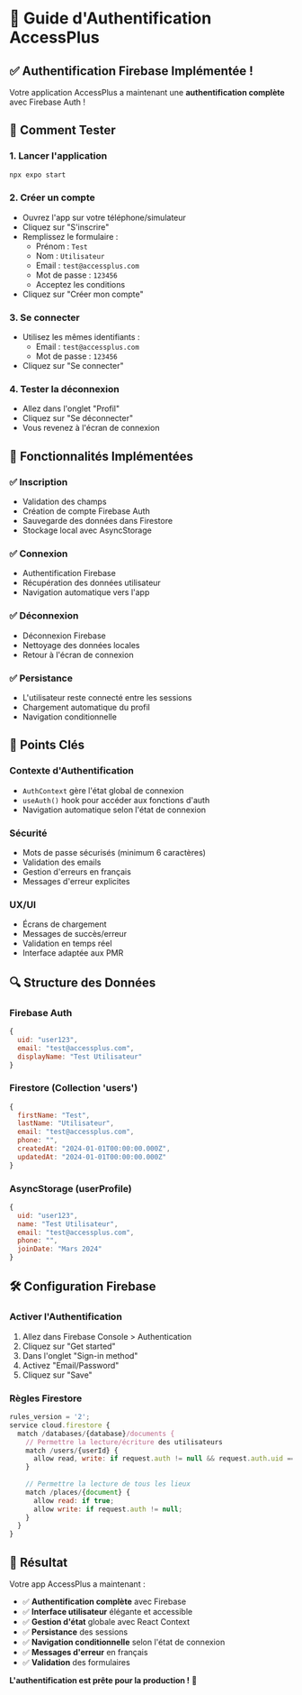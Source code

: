 # 🔐 Guide d'Authentification AccessPlus

## ✅ Authentification Firebase Implémentée !

Votre application AccessPlus a maintenant une **authentification complète** avec Firebase Auth !

## 🚀 Comment Tester

### 1. **Lancer l'application**
```bash
npx expo start
```

### 2. **Créer un compte**
- Ouvrez l'app sur votre téléphone/simulateur
- Cliquez sur "S'inscrire"
- Remplissez le formulaire :
  - Prénom : `Test`
  - Nom : `Utilisateur`
  - Email : `test@accessplus.com`
  - Mot de passe : `123456`
  - Acceptez les conditions
- Cliquez sur "Créer mon compte"

### 3. **Se connecter**
- Utilisez les mêmes identifiants :
  - Email : `test@accessplus.com`
  - Mot de passe : `123456`
- Cliquez sur "Se connecter"

### 4. **Tester la déconnexion**
- Allez dans l'onglet "Profil"
- Cliquez sur "Se déconnecter"
- Vous revenez à l'écran de connexion

## 🔧 Fonctionnalités Implémentées

### ✅ **Inscription**
- Validation des champs
- Création de compte Firebase Auth
- Sauvegarde des données dans Firestore
- Stockage local avec AsyncStorage

### ✅ **Connexion**
- Authentification Firebase
- Récupération des données utilisateur
- Navigation automatique vers l'app

### ✅ **Déconnexion**
- Déconnexion Firebase
- Nettoyage des données locales
- Retour à l'écran de connexion

### ✅ **Persistance**
- L'utilisateur reste connecté entre les sessions
- Chargement automatique du profil
- Navigation conditionnelle

## 🎯 Points Clés

### **Contexte d'Authentification**
- `AuthContext` gère l'état global de connexion
- `useAuth()` hook pour accéder aux fonctions d'auth
- Navigation automatique selon l'état de connexion

### **Sécurité**
- Mots de passe sécurisés (minimum 6 caractères)
- Validation des emails
- Gestion d'erreurs en français
- Messages d'erreur explicites

### **UX/UI**
- Écrans de chargement
- Messages de succès/erreur
- Validation en temps réel
- Interface adaptée aux PMR

## 🔍 Structure des Données

### **Firebase Auth**
```javascript
{
  uid: "user123",
  email: "test@accessplus.com",
  displayName: "Test Utilisateur"
}
```

### **Firestore (Collection 'users')**
```javascript
{
  firstName: "Test",
  lastName: "Utilisateur",
  email: "test@accessplus.com",
  phone: "",
  createdAt: "2024-01-01T00:00:00.000Z",
  updatedAt: "2024-01-01T00:00:00.000Z"
}
```

### **AsyncStorage (userProfile)**
```javascript
{
  uid: "user123",
  name: "Test Utilisateur",
  email: "test@accessplus.com",
  phone: "",
  joinDate: "Mars 2024"
}
```

## 🛠️ Configuration Firebase

### **Activer l'Authentification**
1. Allez dans Firebase Console > Authentication
2. Cliquez sur "Get started"
3. Dans l'onglet "Sign-in method"
4. Activez "Email/Password"
5. Cliquez sur "Save"

### **Règles Firestore**
```javascript
rules_version = '2';
service cloud.firestore {
  match /databases/{database}/documents {
    // Permettre la lecture/écriture des utilisateurs
    match /users/{userId} {
      allow read, write: if request.auth != null && request.auth.uid == userId;
    }
    
    // Permettre la lecture de tous les lieux
    match /places/{document} {
      allow read: if true;
      allow write: if request.auth != null;
    }
  }
}
```

## 🎉 Résultat

Votre app AccessPlus a maintenant :
- ✅ **Authentification complète** avec Firebase
- ✅ **Interface utilisateur** élégante et accessible
- ✅ **Gestion d'état** globale avec React Context
- ✅ **Persistance** des sessions
- ✅ **Navigation conditionnelle** selon l'état de connexion
- ✅ **Messages d'erreur** en français
- ✅ **Validation** des formulaires

**L'authentification est prête pour la production !** 🚀 